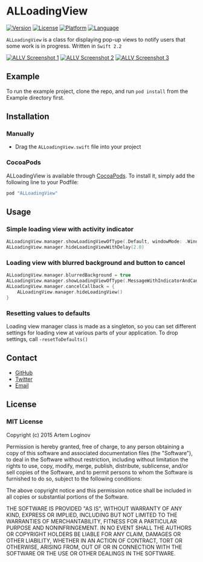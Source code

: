 # ALLoadingView

[![Version](https://img.shields.io/cocoapods/v/ALLoadingView.svg?style=flat)](http://cocoapods.org/pods/ALLoadingView)
[![License](https://img.shields.io/cocoapods/l/ALLoadingView.svg?style=flat)](http://cocoapods.org/pods/ALLoadingView)
[![Platform](https://img.shields.io/cocoapods/p/ALLoadingView.svg?style=flat)](http://cocoapods.org/pods/ALLoadingView)
[![Language](https://img.shields.io/badge/Swift-2.2-orange.svg)](http://cocoapods.org/pods/ALLoadingView)

`ALLoadingView` is a class for displaying pop-up views to notify users that some work is in progress. Written in `Swift 2.2`

[![ALLV Screenshot 1](http://dl.dropboxusercontent.com/u/72091593/Screenshots%20for%20GitHub/ALLV-screenshot1-thumb.png)](http://dl.dropboxusercontent.com/u/72091593/Screenshots%20for%20GitHub/ALLV-screenshot1.png)
[![ALLV Screenshot 2](http://dl.dropboxusercontent.com/u/72091593/Screenshots%20for%20GitHub/ALLV-screenshot2-thumb.png)](http://dl.dropboxusercontent.com/u/72091593/Screenshots%20for%20GitHub/ALLV-screenshot2.png)
[![ALLV Screenshot 3](http://dl.dropboxusercontent.com/u/72091593/Screenshots%20for%20GitHub/ALLV-screenshot3-thumb.png)](http://dl.dropboxusercontent.com/u/72091593/Screenshots%20for%20GitHub/ALLV-screenshot3.png)

## Example

To run the example project, clone the repo, and run `pod install` from the Example directory first.

## Installation
### Manually
* Drag the `ALLoadingView.swift` file into your project

### CocoaPods
ALLoadingView is available through [CocoaPods](http://cocoapods.org). To install
it, simply add the following line to your Podfile:

```ruby
pod "ALLoadingView"
```

## Usage
### Simple loading view with activity indicator 
```swift
ALLoadingView.manager.showLoadingViewOfType(.Default, windowMode: .Windowed, completionBlock: nil)
ALLoadingView.manager.hideLoadingViewWithDelay(2.0)
```
### Loading view with blurred background and button to cancel
```swift
ALLoadingView.manager.blurredBackground = true
ALLoadingView.manager.showLoadingViewOfType(.MessageWithIndicatorAndCancelButton, windowMode: .Fullscreen, completionBlock: nil)
ALLoadingView.manager.cancelCallback = {
    ALLoadingView.manager.hideLoadingView()
}
```
### Resetting values to defaults
Loading view manager class is made as a singleton, so you can set different settings for loading view at various parts of your application. To drop settings, call `-resetToDefaults()`

## Contact

- [GitHub](http://github.com/ALoginov)
- [Twitter](http://twitter.com/ibvene)
- [Email](mailto:artemloginov@dilarc.com)

## License

### MIT License

Copyright (c) 2015 Artem Loginov

Permission is hereby granted,  free of charge,  to any person obtaining a
copy of this software and associated documentation files (the "Software"),
to deal in the Software without restriction, including without limitation
the rights to  use, copy, modify, merge, publish, distribute, sublicense,
and/or sell copies of the Software, and to permit persons to whom the
Software is furnished to do so, subject to the following conditions:

The above copyright notice and this permission notice shall be included in
all copies or substantial portions of the Software.

THE SOFTWARE IS PROVIDED "AS IS", WITHOUT WARRANTY OF ANY KIND, EXPRESS OR
IMPLIED, INCLUDING BUT NOT LIMITED TO THE WARRANTIES OF MERCHANTABILITY,
FITNESS FOR A PARTICULAR PURPOSE AND NONINFRINGEMENT. IN NO EVENT SHALL THE
AUTHORS OR COPYRIGHT HOLDERS BE LIABLE FOR ANY CLAIM, DAMAGES OR OTHER
LIABILITY, WHETHER IN AN ACTION OF CONTRACT, TORT OR OTHERWISE, ARISING
FROM, OUT OF OR IN CONNECTION WITH THE SOFTWARE OR THE USE OR OTHER
DEALINGS IN THE SOFTWARE.